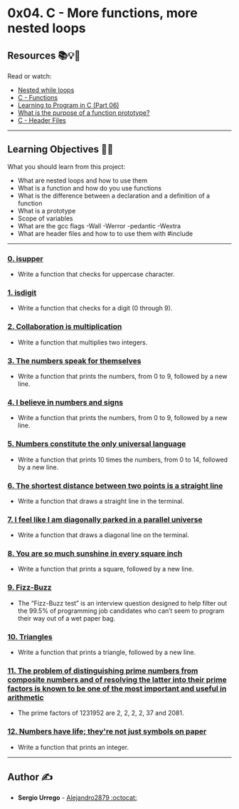 # 0x04. C - More functions, more nested loops

## Resources :books::bulb::rocket:
Read or watch:
* [Nested while loops](https://intranet.hbtn.io/rltoken/3WXPpZkwBEt_9MOlayYGWw)
* [C - Functions](https://intranet.hbtn.io/rltoken/ES8eagOrYppE4qSjaa4zQA)
* [Learning to Program in C (Part 06)](https://intranet.hbtn.io/rltoken/X8cL-h23A-vdFyuRmomKQQ)
* [What is the purpose of a function prototype?](https://intranet.hbtn.io/rltoken/IAfwYbkv3JHqttvqlnz0Bw)
* [C - Header Files](https://intranet.hbtn.io/rltoken/QvgB8JXWlTL_yqsUD-3-ag)

---
## Learning Objectives :man_technologist:
What you should learn from this project:

* What are nested loops and how to use them
* What is a function and how do you use functions
* What is the difference between a declaration and a definition of a function
* What is a prototype
* Scope of variables
* What are the gcc flags -Wall -Werror -pedantic -Wextra
* What are header files and how to to use them with #include

---

### [0. isupper](./0-isupper.c)
* Write a function that checks for uppercase character.


### [1. isdigit](./1-isdigit.c)
* Write a function that checks for a digit (0 through 9).


### [2. Collaboration is multiplication](./2-mul.c)
* Write a function that multiplies two integers.


### [3. The numbers speak for themselves](./3-print_numbers.c)
* Write a function that prints the numbers, from 0 to 9, followed by a new line.


### [4. I believe in numbers and signs](./4-print_most_numbers.c)
* Write a function that prints the numbers, from 0 to 9, followed by a new line.


### [5. Numbers constitute the only universal language](./5-more_numbers.c)
* Write a function that prints 10 times the numbers, from 0 to 14, followed by a new line.


### [6. The shortest distance between two points is a straight line](./6-print_line.c)
* Write a function that draws a straight line in the terminal.


### [7. I feel like I am diagonally parked in a parallel universe](./7-print_diagonal.c)
* Write a function that draws a diagonal line on the terminal.


### [8. You are so much sunshine in every square inch](./8-print_square.c)
* Write a function that prints a square, followed by a new line.


### [9. Fizz-Buzz](./9-fizz_buzz.c)
* The “Fizz-Buzz test” is an interview question designed to help filter out the 99.5% of programming job candidates who can’t seem to program their way out of a wet paper bag.


### [10. Triangles](./10-print_triangle.c)
* Write a function that prints a triangle, followed by a new line.


### [11. The problem of distinguishing prime numbers from composite numbers and of resolving the latter into their prime factors is known to be one of the most important and useful in arithmetic](./100-prime_factor.c)
* The prime factors of 1231952 are 2, 2, 2, 2, 37 and 2081. 


### [12. Numbers have life; they're not just symbols on paper](./101-print_number.c)
* Write a function that prints an integer.

---

## Author :writing_hand:
* **Sergio Urrego** - [Alejandro2879 :octocat:](https://github.com/Alejandro2879)